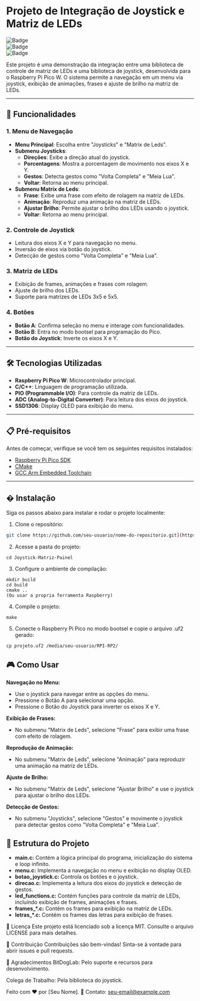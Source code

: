 # Projeto de Integração de Joystick e Matriz de LEDs

![Badge](https://img.shields.io/badge/Status-Em%20Desenvolvimento-yellow)  
![Badge](https://img.shields.io/badge/Licença-MIT-blue)  
![Badge](https://img.shields.io/badge/Version-1.0.0-green)

Este projeto é uma demonstração da integração entre uma biblioteca de controle de matriz de LEDs e uma biblioteca de joystick, desenvolvida para o Raspberry Pi Pico W. O sistema permite a navegação em um menu via joystick, exibição de animações, frases e ajuste de brilho na matriz de LEDs.

---

## 🚀 Funcionalidades

### 1. **Menu de Navegação**
   - **Menu Principal**: Escolha entre "Joysticks" e "Matrix de Leds".
   - **Submenu Joysticks**:
     - **Direções**: Exibe a direção atual do joystick.
     - **Porcentagens**: Mostra a porcentagem de movimento nos eixos X e Y.
     - **Gestos**: Detecta gestos como "Volta Completa" e "Meia Lua".
     - **Voltar**: Retorna ao menu principal.
   - **Submenu Matrix de Leds**:
     - **Frase**: Exibe uma frase com efeito de rolagem na matriz de LEDs.
     - **Animação**: Reproduz uma animação na matriz de LEDs.
     - **Ajustar Brilho**: Permite ajustar o brilho dos LEDs usando o joystick.
     - **Voltar**: Retorna ao menu principal.

### 2. **Controle de Joystick**
   - Leitura dos eixos X e Y para navegação no menu.
   - Inversão de eixos via botão do joystick.
   - Detecção de gestos como "Volta Completa" e "Meia Lua".

### 3. **Matriz de LEDs**
   - Exibição de frames, animações e frases com rolagem.
   - Ajuste de brilho dos LEDs.
   - Suporte para matrizes de LEDs 3x5 e 5x5.

### 4. **Botões**
   - **Botão A**: Confirma seleção no menu e interage com funcionalidades.
   - **Botão B**: Entra no modo bootsel para programação do Pico.
   - **Botão do Joystick**: Inverte os eixos X e Y.

---

## 🛠️ Tecnologias Utilizadas

- **Raspberry Pi Pico W**: Microcontrolador principal.
- **C/C++**: Linguagem de programação utilizada.
- **PIO (Programmable I/O)**: Para controle da matriz de LEDs.
- **ADC (Analog-to-Digital Converter)**: Para leitura dos eixos do joystick.
- **SSD1306**: Display OLED para exibição do menu.

---

## 📋 Pré-requisitos

Antes de começar, verifique se você tem os seguintes requisitos instalados:

- [Raspberry Pi Pico SDK](https://github.com/raspberrypi/pico-sdk)
- [CMake](https://cmake.org/)
- [GCC Arm Embedded Toolchain](https://developer.arm.com/tools-and-software/open-source-software/developer-tools/gnu-toolchain/gnu-rm)

---

## �️ Instalação

Siga os passos abaixo para instalar e rodar o projeto localmente:

1. Clone o repositório:
```bash
git clone https://github.com/seu-usuario/nome-do-repositorio.git](https://github.com/MmonkeyBu/Joystick-Matriz-Painel.git)
```

2. Acesse a pasta do projeto:

```
cd Joystick-Matriz-Painel
```

3. Configure o ambiente de compilação:

```
mkdir build
cd build
cmake ..
(Ou usar a propria ferramenta Raspberry)
```

4. Compile o projeto:
```
make
```

5. Conecte o Raspberry Pi Pico no modo bootsel e copie o arquivo .uf2 gerado:
```
cp projeto.uf2 /media/seu-usuario/RPI-RP2/
```
## 🎮 Como Usar

**Navegação no Menu:**

- Use o joystick para navegar entre as opções do menu.
- Pressione o Botão A para selecionar uma opção.
- Pressione o Botão do Joystick para inverter os eixos X e Y.

**Exibição de Frases:**

- No submenu "Matrix de Leds", selecione "Frase" para exibir uma frase com efeito de rolagem.

**Reprodução de Animação:**

- No submenu "Matrix de Leds", selecione "Animação" para reproduzir uma animação na matriz de LEDs.

**Ajuste de Brilho:**

- No submenu "Matrix de Leds", selecione "Ajustar Brilho" e use o joystick para ajustar o brilho dos LEDs.

**Detecção de Gestos:**

- No submenu "Joysticks", selecione "Gestos" e movimente o joystick para detectar gestos como "Volta Completa" e "Meia Lua".

## 📂 Estrutura do Projeto

- **main.c:** Contém a lógica principal do programa, inicialização do sistema e loop infinito.
- **menu.c:** Implementa a navegação no menu e exibição no display OLED.
- **botao_joystick.c:** Controla os botões e o joystick.
- **direcao.c:** Implementa a leitura dos eixos do joystick e detecção de gestos.
- **led_functions.c:** Contém funções para controle da matriz de LEDs, incluindo exibição de frames, animações e frases.
- **frames_*.c:** Contém os frames para exibição na matriz de LEDs.
- **letras_*.c:** Contém os frames das letras para exibição de frases.


📝 Licença
Este projeto está licenciado sob a licença MIT. Consulte o arquivo LICENSE para mais detalhes.

🤝 Contribuição
Contribuições são bem-vindas! Sinta-se à vontade para abrir issues e pull requests.

🙏 Agradecimentos
BitDogLab: Pelo suporte e recursos para desenvolvimento.

Colega de Trabalho: Pela biblioteca do joystick.

Feito com ❤️ por [Seu Nome].
📧 Contato: seu-email@example.com
